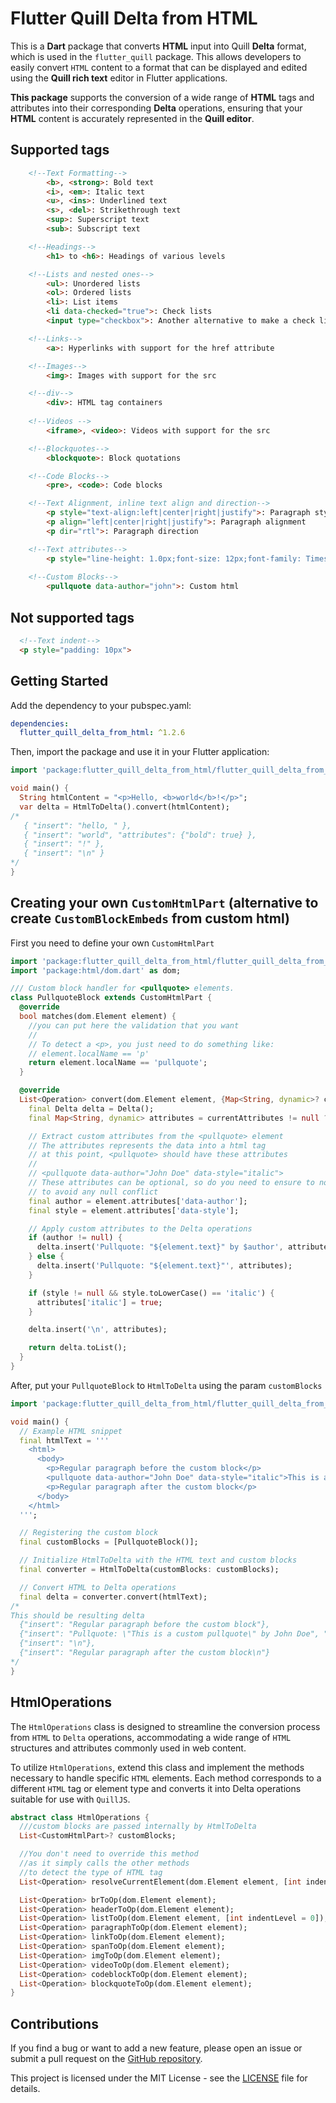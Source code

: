 # Flutter Quill Delta from HTML

This is a **Dart** package that converts **HTML** input into Quill **Delta** format, which is used in the `flutter_quill` package. This allows developers to easily convert `HTML` content to a format that can be displayed and edited using the **Quill rich text** editor in Flutter applications.

**This package** supports the conversion of a wide range of **HTML** tags and attributes into their corresponding **Delta** operations, ensuring that your **HTML** content is accurately represented in the **Quill editor**.

## Supported tags

```html
    <!--Text Formatting-->
        <b>, <strong>: Bold text 
        <i>, <em>: Italic text
        <u>, <ins>: Underlined text
        <s>, <del>: Strikethrough text
        <sup>: Superscript text
        <sub>: Subscript text

    <!--Headings-->
        <h1> to <h6>: Headings of various levels

    <!--Lists and nested ones-->
        <ul>: Unordered lists
        <ol>: Ordered lists
        <li>: List items
        <li data-checked="true">: Check lists 
        <input type="checkbox">: Another alternative to make a check lists

    <!--Links-->
        <a>: Hyperlinks with support for the href attribute

    <!--Images-->
        <img>: Images with support for the src

    <!--div-->
        <div>: HTML tag containers
        
    <!--Videos -->
        <iframe>, <video>: Videos with support for the src

    <!--Blockquotes-->
        <blockquote>: Block quotations

    <!--Code Blocks-->
        <pre>, <code>: Code blocks

    <!--Text Alignment, inline text align and direction-->
        <p style="text-align:left|center|right|justify">: Paragraph style alignment
        <p align="left|center|right|justify">: Paragraph alignment
        <p dir="rtl">: Paragraph direction 

    <!--Text attributes-->
        <p style="line-height: 1.0px;font-size: 12px;font-family: Times New Roman;color:#ffffff">: Inline attributes
    
    <!--Custom Blocks-->
        <pullquote data-author="john">: Custom html

```

## Not supported tags

```html
  <!--Text indent-->
  <p style="padding: 10px"> 
```

## Getting Started

Add the dependency to your pubspec.yaml:

```yaml
dependencies:
  flutter_quill_delta_from_html: ^1.2.6
```

Then, import the package and use it in your Flutter application:

```dart
import 'package:flutter_quill_delta_from_html/flutter_quill_delta_from_html.dart';

void main() {
  String htmlContent = "<p>Hello, <b>world</b>!</p>";
  var delta = HtmlToDelta().convert(htmlContent);
/*
   { "insert": "hello, " },
   { "insert": "world", "attributes": {"bold": true} },
   { "insert": "!" },
   { "insert": "\n" }
*/
}
```

## Creating your own `CustomHtmlPart` (alternative to create `CustomBlockEmbeds` from custom html)

First you need to define your own `CustomHtmlPart`

```dart
import 'package:flutter_quill_delta_from_html/flutter_quill_delta_from_html.dart';
import 'package:html/dom.dart' as dom;

/// Custom block handler for <pullquote> elements.
class PullquoteBlock extends CustomHtmlPart {
  @override
  bool matches(dom.Element element) {
    //you can put here the validation that you want
    //
    // To detect a <p>, you just need to do something like: 
    // element.localName == 'p'
    return element.localName == 'pullquote';
  }

  @override
  List<Operation> convert(dom.Element element, {Map<String, dynamic>? currentAttributes}) {
    final Delta delta = Delta();
    final Map<String, dynamic> attributes = currentAttributes != null ? Map.from(currentAttributes) : {};

    // Extract custom attributes from the <pullquote> element
    // The attributes represents the data into a html tag
    // at this point, <pullquote> should have these attributes
    //
    // <pullquote data-author="John Doe" data-style="italic">
    // These attributes can be optional, so do you need to ensure to not use "!" 
    // to avoid any null conflict
    final author = element.attributes['data-author'];
    final style = element.attributes['data-style'];

    // Apply custom attributes to the Delta operations
    if (author != null) {
      delta.insert('Pullquote: "${element.text}" by $author', attributes);
    } else {
      delta.insert('Pullquote: "${element.text}"', attributes);
    }

    if (style != null && style.toLowerCase() == 'italic') {
      attributes['italic'] = true;
    }

    delta.insert('\n', attributes);

    return delta.toList();
  }
}
```

After, put your `PullquoteBlock` to `HtmlToDelta` using the param `customBlocks`

```dart
import 'package:flutter_quill_delta_from_html/flutter_quill_delta_from_html.dart';

void main() {
  // Example HTML snippet
  final htmlText = '''
    <html>
      <body>
        <p>Regular paragraph before the custom block</p>
        <pullquote data-author="John Doe" data-style="italic">This is a custom pullquote</pullquote>
        <p>Regular paragraph after the custom block</p>
      </body>
    </html>
  ''';

  // Registering the custom block
  final customBlocks = [PullquoteBlock()];

  // Initialize HtmlToDelta with the HTML text and custom blocks
  final converter = HtmlToDelta(customBlocks: customBlocks);

  // Convert HTML to Delta operations
  final delta = converter.convert(htmlText);
/*
This should be resulting delta
  {"insert": "Regular paragraph before the custom block"},
  {"insert": "Pullquote: \"This is a custom pullquote\" by John Doe", "attributes": {"italic": true}},
  {"insert": "\n"},
  {"insert": "Regular paragraph after the custom block\n"}
*/
}
```

## HtmlOperations

The `HtmlOperations` class is designed to streamline the conversion process from `HTML` to `Delta` operations, accommodating a wide range of `HTML` structures and attributes commonly used in web content.

To utilize `HtmlOperations`, extend this class and implement the methods necessary to handle specific `HTML` elements. Each method corresponds to a different `HTML` tag or element type and converts it into Delta operations suitable for use with `QuillJS`.

```dart
abstract class HtmlOperations {
  ///custom blocks are passed internally by HtmlToDelta
  List<CustomHtmlPart>? customBlocks;

  //You don't need to override this method 
  //as it simply calls the other methods 
  //to detect the type of HTML tag
  List<Operation> resolveCurrentElement(dom.Element element, [int indentLevel = 0]);

  List<Operation> brToOp(dom.Element element);
  List<Operation> headerToOp(dom.Element element);
  List<Operation> listToOp(dom.Element element, [int indentLevel = 0]);
  List<Operation> paragraphToOp(dom.Element element);
  List<Operation> linkToOp(dom.Element element);
  List<Operation> spanToOp(dom.Element element);
  List<Operation> imgToOp(dom.Element element);
  List<Operation> videoToOp(dom.Element element);
  List<Operation> codeblockToOp(dom.Element element);
  List<Operation> blockquoteToOp(dom.Element element);
}
```

## Contributions

If you find a bug or want to add a new feature, please open an issue or submit a pull request on the [GitHub repository](https://github.com/CatHood0/flutter_quill_delta_from_html).

This project is licensed under the MIT License - see the [LICENSE](https://github.com/CatHood0/flutter_quill_delta_from_html/blob/Main/LICENSE) file for details.
